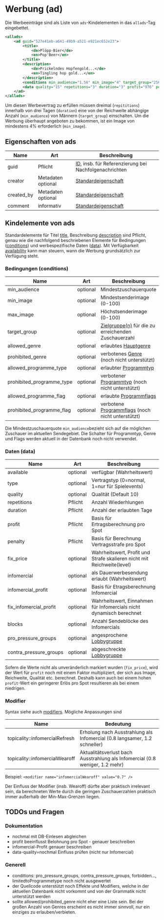 # Werbung (ad)

Die Werbeeinträge sind als Liste von `ads`-Kindelementen in das `allads`-Tag eingebettet.

```XML
<allads>
	<ad guid="527e41eb-a641-49b9-a521-e921ec652e23">
		<title>
			<de>Plöpp-Bier</de>
			<en>Pop'Beer</en>
		</title>
		<description>
			<de>Prickelndes Hopfengold...</de>
			<en>Tingling hop gold...</en>
		</description>
		<conditions min_audience="1.56" min_image="4" target_group="256" pro_pressure_groups="0" contra_pressure_groups="0"/>
		<data quality="15" repetitions="3" duration="3" profit="976" penalty="1550" infomercial_profit="97" fix_infomercial_profit="1"/>
	</ad>
</allads>
```

Um diesen Werbevertrag zu erfüllen müssen dreimal (`repititions`) innerhalb von drei Tagen (`duration`) eine von der Reichweite abhängige Anzahl (`min_audience`) von Männern (`target_group`) einschalten.
Um die Werbung überhaupt angeboten zu bekommen, ist ein Image von mindestens 4% erforderlich (`min_image`).


## Eigenschaften von ads

| Name | Art | Beschreibung |
| ---- | --- |------------- |
| guid | Pflicht | [ID](main.md#guid), insb. für Referenzierung bei Nachfolgenachrichten |
| creator | Metadaten optional | [Standardeigenschaft](main.md#creator) |
| created_by | Metadaten optional | [Standardeigenschaft](main.md#created_by) |
| comment |  informativ  |[Standardeigenschaft](main.md#comment) |

## Kindelemente von ads

Standardelemente für Titel [title](main.md#title), Beschreibung [description](main.md#description) 
sind Pflicht, genau wie die nachfolgend beschriebenen Elemente für Bedingungen ([conditions](ads.md#Bedigungen-conditions)) und werbespezifische Daten ([data](ads.md#Daten-data)).
Mit Verfügbarkeit [availability](time.md#Verfügbarkeit) kann man steuern, wann die Werbung grundsätzlich zur Verfügung steht.

### Bedingungen (conditions)

| Name | Art | Beschreibung |
| ---- | --- |------------- |
| min_audience | optional | Mindestzuschauerquote |
| min_image | optional | Mindestsenderimage (0-100) |
| max_image | optional | Höchstsenderimage (0-100) |
| target_group | optional | [Zielgruppe(n)](main.md#Zielgruppe) für die zu erreichenden Zuschauerzahl |
| allowed_genre | optional | erlaubtes [Hauptgenre](main.md#Genre) |
| prohibited_genre | optional | verbotenes [Genre](main.md#Genre) (noch nicht unterstützt) |
| allowed_programme_type | optional | erlaubter [Programmtyp](main.md#Programmtyp) |
| prohibited_programme_type | optional | verbotener [Programmtyp](main.md#Programmtyp) (noch nicht unterstützt) |
| allowed_programme_flag | optional | erlaubte [Programmflags](main.md#Programmflags) |
| prohibited_programme_flag | optional | verbotene [Programmflags](main.md#Programmflags) (noch nicht unterstützt) |

Die Mindestzuschauerquote `min_audience`bezieht sich auf die möglichen Zuschauer im aktuellen Sendegebiet.
Die Schalter für Programmtyp, Genre und Flags werden aktuell in der Datenbank noch nicht verwendet.

### Daten (data)

| Name | Art | Beschreibung |
| ---- | --- |------------- |
| available | optional | verfügbar (Wahrheitswert) |
| type | optional | Vertragstyp (0=normal, 1=nur für Spielevents) |
| quality | optional | Qualität (Default 10) |
| repetitions | Pflicht | Anzahl Wiederhlungen |
| duration | Pflicht | Anzahl der erlaubten Tage |
| profit | Pflicht | Basis für Ertragsberechnung pro Spot |
| penalty | Pflicht | Basis für Berechnung Vertragsstrafe pro Spot|
| fix_price | optional | Wahrheitswert, Profit und Strafe skalieren nicht mit Reichweite(level) |
| infomercial | optional | als Dauerwerbesendung erlaubt (Wahrheitswert) |
| infomercial_profit | optional | Basis für Etragsberechnung Infomercial |
| fix_infomercial_profit | optional | Wahrheitswert, Einnahmen für Infomercials nicht dynamisch berechnet |
| blocks | optional | Anzahl Sendeblöcke des Infomercials |
| pro_pressure_groups | optional | angesprochene [Lobbygruppe](main.md#Lobbygruppe) |
| contra_pressure_groups | optional | abgeschreckte [Lobbygruppe](main.md#Lobbygruppe) |

Sofern die Werte nicht als unveränderlich markiert wurden (`fix_price`), wird der Wert für `profit` noch mit einem Faktor multipliziert, der sich aus Image, Reichweite, Qualität etc. berechnet.
Deshalb kann auch bei einem hohen `profit`-Wert ein geringerer Erlös pro Spot resultieren als bei einem 
niedrigen.

### Modifier

Syntax siehe auch [modifiers](main.md#modifiers).
Mögliche Anpassungen sind

| Name | Bedeutung |
| -----| --------- |
| topicality::infomercialRefresh | Erholung nach Ausstrahlung als Infomercial (0.8 langsamer, 1.2 schneller) |
| topicality::infomercialWearoff | Aktualitätsverlust bach Ausstrahlung als Infomercial (0.8 weniger, 1.2 mehr) |

Beispiel: `<modifier name="infomercialWearoff" value="0.7" />`

Der Einfluss der Modifier (insb. Wearoff) dürfte aber praktisch irrelevant sein, da berechneten Werte durch die geringen Zuschauerzahlen praktisch immer außerhalb der Min-Max-Grenzen liegen.

## TODOs und Fragen

### Dokumentation

* nochmal mit DB-Einlesen abgleichen
* profit beeinflusst Belohnung pro Spot - genauer beschreiben
* infomercial-Profit genauer beschreiben
* data-quality=nochmal Einfluss prüfen (nicht nur Infomercial)

### Generell

* conditions:  pro_pressure_groups, contra_pressure_groups, forbidden..., limitedtoProgrammetype noch nicht ausgewertet
* der Quellcode unterstützt noch Effekte und Modifiers, welche in der aktuellen Datenbank nicht vorkommt und von der Grammatik nicht unterstützt werden
* sollte allowed/prohibited_genre nicht eher eine Liste sein. Bei der großen Anzahl von Genres erscheint es nicht immer sinnvoll, nur ein einziges zu erlauben/verbieten.